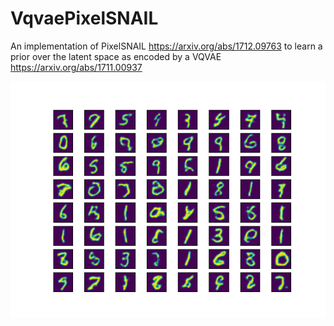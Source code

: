 # VqvaePixelSNAIL
An implementation of PixelSNAIL https://arxiv.org/abs/1712.09763 to learn a prior over the latent space as encoded by a VQVAE https://arxiv.org/abs/1711.00937

![vqvae+pixelsnail](pixelsnailvqvae.png)
